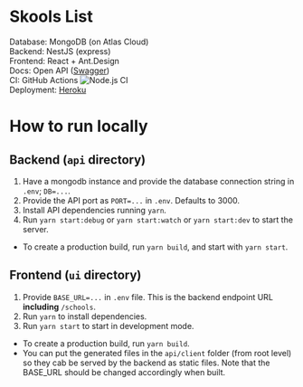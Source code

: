 # Skools List

Database: MongoDB (on Atlas Cloud)  
Backend: NestJS (express)  
Frontend: React + Ant.Design  
Docs: Open API ([Swagger](https://skools-list.herokuapp.com/docs))  
CI: GitHub Actions ![Node.js CI](https://github.com/umstek/skools-list/workflows/Node.js%20CI/badge.svg)  
Deployment: [Heroku](https://skools-list.herokuapp.com/)

# How to run locally

## Backend (`api` directory)

1. Have a mongodb instance and provide the database connection string in `.env`; `DB=...`.
2. Provide the API port as `PORT=...` in `.env`. Defaults to 3000.
3. Install API dependencies running `yarn`.
4. Run `yarn start:debug` or `yarn start:watch` or `yarn start:dev` to start the server.

- To create a production build, run `yarn build`, and start with `yarn start`.

## Frontend (`ui` directory)

1. Provide `BASE_URL=...` in `.env` file. This is the backend endpoint URL **including** `/schools`.
2. Run `yarn` to install dependencies.
3. Run `yarn start` to start in development mode.

- To create a production build, run `yarn build`.
- You can put the generated files in the `api/client` folder (from root level) so they cab be served by the backend as static files. Note that the BASE_URL should be changed accordingly when built.

